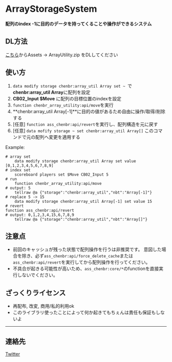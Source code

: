 # ArrayStorageSystem
**配列のindex -1に目的のデータを持ってくることや操作ができるシステム**

## DL方法
[こちら](https://github.com/ChenCMD/MCCMD-ArrayUtility/releases/tag/1.0)からAssets -> ArrayUtility.zip をDLしてください
## 使い方
1. `data modify storage chenbr:array_util Array set ~ `で**chenbr:array_util Array**に配列を設定
2. **CB02_Input $Move** に配列の目標位置のindexを設定
3. `function chenbr_array_utility:api/move`を実行
4. **chenbr:array_util Array[-1]**に目的の値があるため自由に操作/取得/削除する
5. [任意] `function ass_chenbr:api/revert`を実行し、配列構造を元に戻す
6. [任意] `data mofify storage ~ set chenbr:array_util Array[]` このコマンドで元の配列へ変更を適用する

Example:
```mcfunction
# array set
    data modify storage chenbr:array_util Array set value [0,1,2,3,4,5,6,7,8,9]
# index set
    scoreboard players set $Move CB02_Input 5
# run
    function chenbr_array_utility:api/move
# output: 5
    tellraw @a {"storage":"chenbr:array_util","nbt":"Array[-1]"}
# replace 5 -> 15
    data modify storage chenbr:array_util Array[-1] set value 15
# revert
function ass_chenbr:api/revert
# output: 0,1,2,3,4,15,6,7,8,9
    tellraw @a {"storage":"chenbr:array_util","nbt":"Array[]"}
```

## 注意点
 * 前回のキャッシュが残った状態で配列操作を行うは非推奨です。  意図した場合を除き、必ず`ass_chenbr:api/force_delete_cache`または`ass_chenbr:api/revert`を実行してから配列操作を行ってください。
 * 不具合が起きる可能性が高いため、`ass_chenbr:core/*`のfunctionを直接実行しないでください。

## ざっくりライセンス
 * 再配布, 改変, 商用/私的利用ok
 * このライブラリ使ったことによって何か起きてもちぇんは責任も保証もしないよ

- - -
## 連絡先
[Twitter](https://twitter.com/Chen__CMD)
